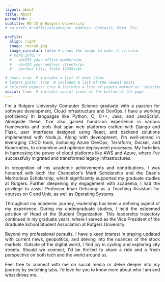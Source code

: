 ```yaml
---
layout: about
title: About
permalink: /
subtitle: MS CS @ Rutgers University
# <a href='#'>Affiliations</a>. Address. Contacts. Moto. Etc.

profile:
  align: right
  image: rounak.jpg
  image_circular: false # crops the image to make it circular
  # more_info: >
  #   <p>555 your office number</p>
  #   <p>123 your address street</p>
  #   <p>Your City, State 12345</p>

# news: true  # includes a list of news items
# latest_posts: true  # includes a list of the newest posts
# selected_papers: true # includes a list of papers marked as "selected={true}"
social: true  # includes social icons at the bottom of the page
---
```

<p style="text-align: justify;">
I'm a Rutgers University Computer Science graduate with a passion for software development, Cloud Infrastructure and DevOps. I have a working proficiency in languages like Python, C, C++, Java, and JavaScript. Alongside these, I've also gained hands-on experience in various frameworks and tools that span web platforms crafted with Django and Flask, user interfaces designed using React, and backend solutions implemented with Node.js. Along with development, I'm well-versed in leveraging CI/CD tools, including Azure DevOps, Terraform, Docker, and Kubernetes, to streamline and optimize deployment processes. My forte lies in harnessing the power of cloud platforms like AWS and Azure, where I've successfully migrated and transformed legacy infrastructures. 
</p>

<p style="text-align: justify;">
 In recognition of my academic achievements and contributions, I was honored with both the Chancellor's Merit Scholarship and the Dean's Meritorious Scholarship, which significantly supported my graduate studies at Rutgers. Further deepening my engagement with academia, I had the privilege to assist Professor Iman Dehzangi as a Teaching Assistant for courses on C and Unix, as well as Operating Systems.
 </p>

<p style="text-align: justify;">
 Throughout my academic journey, leadership has been a defining aspect of my experience. During my undergraduate studies, I held the esteemed position of Head of the Student Organization. This leadership trajectory continued in my graduate years, where I served as the Vice President of the Graduate School Student Association at Rutgers University.
 </p>

<p style="text-align: justify;">
Beyond my professional pursuits, I have a keen interest in staying updated with current news, geopolitics, and delving into the nuances of the stock markets. Outside of the digital world, I find joy in cycling and exploring city streets. Should we connect, I'd be thrilled to share a ride and a fresh perspective on both tech and the world around us.
</p>

<p style="text-align: justify;">
Feel free to connect with me on social media or delve deeper into my journey by switching tabs. I'd love for you to know more about who I am and what drives me.
</p>
<!-- 
![HTML](https://img.shields.io/badge/HTML-E34F26?style=for-the-badge&logo=html5&logoColor=white)
![CSS](https://img.shields.io/badge/CSS-1572B6?&style=for-the-badge&logo=css3&logoColor=white)
![React](https://img.shields.io/badge/React.js-61DAFB?style=for-the-badge&logo=react&logoColor=black)
![TailwindCSS](https://img.shields.io/badge/TailwindCSS-38B2AC?style=for-the-badge&logo=tailwind-css&logoColor=white)
![Bootstrap](https://img.shields.io/badge/Bootstrap-7952B3?style=for-the-badge&logo=bootstrap&logoColor=white)
![Flask](https://img.shields.io/badge/Flask-000000?style=for-the-badge&logo=flask&logoColor=white)
![Django](https://img.shields.io/badge/Django-092E20?style=for-the-badge&logo=django&logoColor=green)
![Node.js](https://img.shields.io/badge/Node.js-43853D?style=for-the-badge&logo=node.js&logoColor=white)
![Terraform](https://img.shields.io/badge/Terraform-623CE4?style=for-the-badge&logo=terraform&logoColor=white)
![Docker](https://img.shields.io/badge/Docker-2CA5E0?style=for-the-badge&logo=docker&logoColor=white)
![Kubernetes](https://img.shields.io/badge/Kubernetes-326ce5.svg?&style=for-the-badge&logo=kubernetes&logoColor=white)
![MySQL](https://img.shields.io/badge/MySQL-00000F?style=for-the-badge&logo=mysql&logoColor=white)
![MongoDB](https://img.shields.io/badge/MongoDB-4EA94B?style=for-the-badge&logo=mongodb&logoColor=white)
![AWS](https://img.shields.io/badge/Amazon_AWS-232F3E?style=for-the-badge&logo=amazon-aws&logoColor=white)
![Azure](https://img.shields.io/badge/Azure-0089D6?style=for-the-badge&logo=microsoft-azure&logoColor=white)
![Google Cloud Platform](https://img.shields.io/badge/Google%20Cloud-4285F4?style=for-the-badge&logo=google-cloud&logoColor=white)
![Python](https://img.shields.io/badge/Python-3776AB?style=for-the-badge&logo=python&logoColor=white)
![C++](https://img.shields.io/badge/C++-00599C?style=for-the-badge&logo=cplusplus&logoColor=white)
![Javascript](https://img.shields.io/badge/JavaScript-323330?style=for-the-badge&logo=javascript&logoColor=F7DF1E)
![Windows](https://img.shields.io/badge/Windows-0078D6?style=for-the-badge&logo=windows&logoColor=white)
![Linux](https://img.shields.io/badge/Linux-FCC624?style=for-the-badge&logo=linux&logoColor=black)
![Solidity](https://img.shields.io/badge/Solidity-363636?style=for-the-badge&logo=solidity&logoColor=white) -->